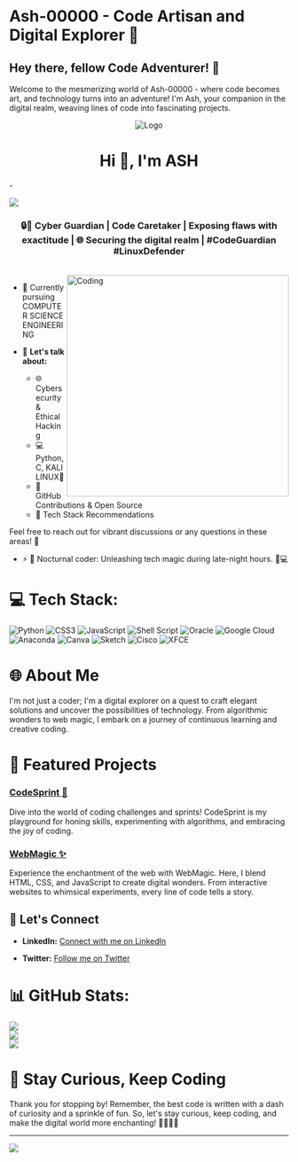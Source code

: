 # Ash-00000 - Code Artisan and Digital Explorer 🚀


## Hey there, fellow Code Adventurer! 👋

Welcome to the mesmerizing world of Ash-00000 - where code becomes art, and technology turns into an adventure! I'm Ash, your companion in the digital realm, weaving lines of code into fascinating projects.
<div align="center">
  <img src="https://raw.githubusercontent.com/KIRAN-KUMAR-K3/banner/main/Untitled%20design%20(1).png" alt="Logo">
</div>

<h1 align="center">Hi 👋, I'm ASH </h1>-


<a href="https://github.com/404"><img src="https://user-images.githubusercontent.com/73097560/115834477-dbab4500-a447-11eb-908a-139a6edaec5c.gif"></a>
<h3 align="center">🔒🐧 Cyber Guardian | Code Caretaker | Exposing flaws with exactitude | 🌐 Securing the digital realm | #CodeGuardian #LinuxDefender</h3></br>
<img align="right" alt="Coding" width="400" src="https://cybrhawk.com/wp-content/uploads/2023/07/djbwgfw.gif">

<p align="left"> 

</p>

- 🔭 Currently pursuing COMPUTER SCIENCE ENGINEERING

- 💬 **Let's talk about:**
  - 🌐 Cybersecurity & Ethical Hacking
  - 💻 Python, C, KALI LINUX🐧
  - 🚀 GitHub Contributions & Open Source
  - 🔧 Tech Stack Recommendations

Feel free to reach out for vibrant discussions or any questions in these areas! 🚀


- ⚡ 🌟 Nocturnal coder: Unleashing tech magic during late-night hours. 🌙💻
# 💻 Tech Stack:
![Python](https://img.shields.io/badge/python-3670A0?style=for-the-badge&logo=python&logoColor=ffdd54) ![CSS3](https://img.shields.io/badge/css3-%231572B6.svg?style=for-the-badge&logo=css3&logoColor=white) ![JavaScript](https://img.shields.io/badge/javascript-%23323330.svg?style=for-the-badge&logo=javascript&logoColor=%23F7DF1E) ![Shell Script](https://img.shields.io/badge/shell_script-%23121011.svg?style=for-the-badge&logo=gnu-bash&logoColor=white) ![Oracle](https://img.shields.io/badge/Oracle-F80000?style=for-the-badge&logo=oracle&logoColor=white) ![Google Cloud](https://img.shields.io/badge/GoogleCloud-%234285F4.svg?style=for-the-badge&logo=google-cloud&logoColor=white) ![Anaconda](https://img.shields.io/badge/Anaconda-%2344A833.svg?style=for-the-badge&logo=anaconda&logoColor=white) ![Canva](https://img.shields.io/badge/Canva-%2300C4CC.svg?style=for-the-badge&logo=Canva&logoColor=white) ![Sketch](https://img.shields.io/badge/Sketch-FFB387?style=for-the-badge&logo=sketch&logoColor=black) ![Cisco](https://img.shields.io/badge/cisco-%23049fd9.svg?style=for-the-badge&logo=cisco&logoColor=black) ![XFCE](https://img.shields.io/badge/XFCE-%232284F2.svg?style=for-the-badge&logo=xfce&logoColor=white)

# 🌐 About Me

I'm not just a coder; I'm a digital explorer on a quest to craft elegant solutions and uncover the possibilities of technology. From algorithmic wonders to web magic, I embark on a journey of continuous learning and creative coding.

# 🚀 Featured Projects

### [CodeSprint 💨](https://github.com/Ash-00000/CodeSprint)

Dive into the world of coding challenges and sprints! CodeSprint is my playground for honing skills, experimenting with algorithms, and embracing the joy of coding.

### [WebMagic ✨](https://github.com/Ash-00000/WebMagic)

Experience the enchantment of the web with WebMagic. Here, I blend HTML, CSS, and JavaScript to create digital wonders. From interactive websites to whimsical experiments, every line of code tells a story.

## 🌈 Let's Connect

- **LinkedIn:** [Connect with me on LinkedIn](https://www.linkedin.com/in/ash-00000/)
  
- **Twitter:** [Follow me on Twitter](https://twitter.com/Ash_00000)

# 📊 GitHub Stats:
![](https://github-readme-stats.vercel.app/api?username=Ash-00000&theme=dark&hide_border=true&include_all_commits=false&count_private=false)<br/>
![](https://github-readme-streak-stats.herokuapp.com/?user=Ash-00000&theme=dark&hide_border=true)<br/>
![](https://github-readme-stats.vercel.app/api/top-langs/?username=Ash-00000&theme=dark&hide_border=true&include_all_commits=false&count_private=false&layout=compact)

# 🚨 Stay Curious, Keep Coding

Thank you for stopping by! Remember, the best code is written with a dash of curiosity and a sprinkle of fun. So, let's stay curious, keep coding, and make the digital world more enchanting! 🚀👨‍💻🔮

---
[![](https://visitcount.itsvg.in/api?id=Ash-00000&icon=0&color=0)](https://visitcount.itsvg.in)

<!-- Proudly created with GPRM ( https://gprm.itsvg.in ) -->
